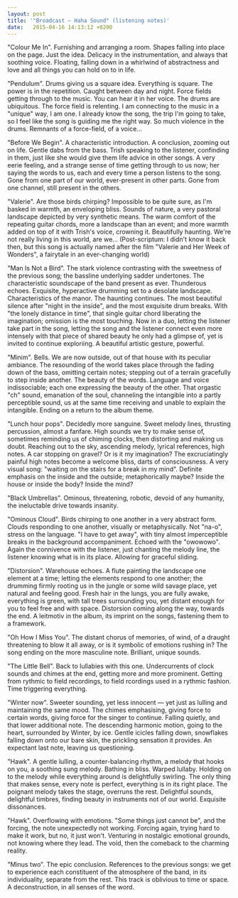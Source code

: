 ```yaml
---
layout: post
title: '"Broadcast — Haha Sound" (listening notes)'
date:   2015-04-16 14:13:12 +0200
---
```


"Colour Me In". Furnishing and arranging a room. Shapes falling into place on the page. Just the idea. Delicacy in the instrumentation, and always that soothing voice. Floating, falling down in a whirlwind of abstractness and love and all things you can hold on to in life.

"Pendulum". Drums giving us a square idea. Everything is square. The power is in the repetition. Caught between day and night. Force fields getting through to the music. You can hear it in her voice. The drums are ubiquitous. The force field is relenting. I am connecting to the music in a "unique" way, I am one. I already know the song, the trip I'm going to take, so I feel like the song is guiding me the right way. So much violence in the drums. Remnants of a force-field, of a voice...

"Before We Begin". A characteristic introduction. A conclusion, zooming out on life. Gentle dabs from the bass. Trish speaking to the listener, confinding in them, just like she would give them life advice in other songs. A very eerie feeling, and a strange sense of time getting through to us now; her saying the words to us, each and every time a person listens to the song. Gone from one part of our world, ever-present in other parts. Gone from one channel, still present in the others.

"Valerie". Are those birds chirping? Impossible to be quite sure, as I'm basked in warmth, an enveloping bliss. Sounds of nature, a very pastoral landscape depicted by very synthetic means. The warm comfort of the repeating guitar chords, more a landscape than an event; and more warmth added on top of it with Trish's voice, crowning it. Beautifully haunting. We're not really living in this world, are we... (Post-scriptum: I didn't know it back then, but this song is actually named after the film "Valerie and Her Week of Wonders", a fairytale in an ever-changing world)

"Man Is Not a Bird". The stark violence contrasting with the sweetness of the previous song; the bassline underlying sadder undertones.  The characteristic soundscape of the band present as ever. Thunderous echoes. Exquisite, hyperactive drumming set to a desolate landscape. Characteristics of the manor. The haunting continues. The most beautiful silence after "night in the inside", and the most exquisite drum breaks. With "the lonely distance in time", that single guitar chord liberating the imagination; omission is the most touching. Now in a duo, letting the listener take part in the song, letting the song and the listener connect even more intensely with that piece of shared beauty he only had a glimpse of, yet is invited to continue exploriing. A beautiful artistic gesture, powerful.

"Minim". Bells. We are now outside, out of that house with its peculiar ambiance. The resounding of the world takes place through the fading down of the bass, omitting certain notes; stepping out of a terrain gracefully to step inside another. The beauty of the words. Language and voice indissociable; each one expressing the beauty of the other. That orgastic "ch" sound, emanation of the soul, channeling the intangible into a partly perceptible sound, us at the same time receiving and unable to explain the intangible. Ending on a return to the album theme.

"Lunch hour pops". Decidedly more sanguine. Sweet melody lines, thrusting percussion, almost a fanfare. High sounds we try to make sense of, sometimes reminding us of chiming clocks, then distorting and making us doubt. Reaching out to the sky, ascending melody, lyrical references, high notes. A car stopping on gravel? Or is it my imagination? The excruciatingly painful high notes become a welcome bliss, darts of consciousness. A very visual song: "waiting on the stairs for a break in my mind". Definite emphasis on the inside and the outside; metaphorically maybe? Inside the house or inside the body? Inside the mind?

"Black Umbrellas". Ominous, threatening, robotic, devoid of any humanity, the ineluctable drive towards insanity.

"Ominous Cloud". Birds chirping to one another in a very abstract form. Clouds responding to one another, visually or metaphysically. Not "na-o", stress on the language. "I have to get away", with tiny almost imperceptible breaks in the background accompaniment. Echoed with the "owowowo". Again the connivence with the listener, just chanting the melody line, the listener knowing what is in its place. Allowing for graceful sliding.

"Distorsion". Warehouse echoes. A flute painting the landscape one element at a time; letting the elements respond to one another; the drumming firmly rooting us in the jungle or some wild savage place, yet natural and feeling good. Fresh hair in the lungs, you are fully awake, everything is green, with tall trees surrounding you, yet distant enough for you to feel free and with space. Distorsion coming along the way, towards the end. A leitmotiv in the album, its imprint on the songs, fastening them to a framework.

"Oh How I Miss You". The distant chorus of memories, of wind, of a draught threatening to blow it all away, or is it symbolic of emotions rushing in? The song ending on the more masculine note. Brilliant, unique sounds.

"The Little Bell". Back to lullabies with this one. Undercurrents of clock sounds and chimes at the end, getting more and more prominent. Getting from rythmic to field recordings, to field rcordings used in a rythmic fashion. Time triggering everything.

"Winter now". Sweeter sounding, yet less innocent — yet just as lulling and maintaining the same mood. The chimes emphasising, giving force to certain words, giving force for the singer to continue. Falling quietly, and that lower additional note. The descending harmonic motion, going to the heart, surrounded by Winter, by ice. Gentle icicles falling down, snowflakes falling down onto our bare skin, the prickling sensation it provides. An expectant last note, leaving us questioning.

"Hawk". A gentle lulling, a counter-balancing rhythm, a melody that hooks on you, a soothing sung melody. Bathing in bliss. Warped lullaby. Holding on to the melody while everything around is delightfully swirling. The only thing that makes sense, every note is perfect, everything is in its right place. The poignant melody takes the stage, overruns the rest. Delightful sounds, delightful timbres, finding beauty in instruments not of our world. Exquisite dissonances.

"Hawk". Overflowing with emotions. "Some things just cannot be", and the forcing, the note unexpectedly not working. Forcing again, trying hard to make it work, but no, it just won't. Venturing in nostalgic emotional grounds, not knowing where they lead. The void, then the comeback to the charming reality.

"Minus two". The epic conclusion. References to the previous songs: we get to experience each constituent of the atmosphere of the band, in its individuality, separate from the rest. This track is oblivious to time or space. A deconstruction, in all senses of the word.